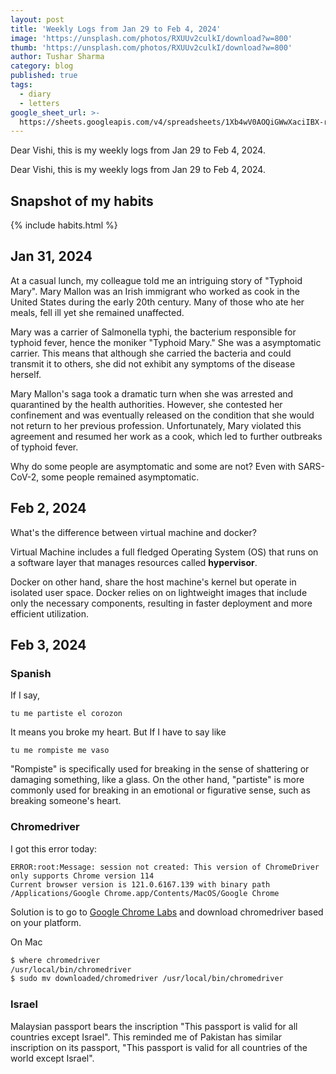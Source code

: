 ```yaml
---
layout: post
title: 'Weekly Logs from Jan 29 to Feb 4, 2024'
image: 'https://unsplash.com/photos/RXUUv2culkI/download?w=800'
thumb: 'https://unsplash.com/photos/RXUUv2culkI/download?w=800'
author: Tushar Sharma
category: blog
published: true
tags:
  - diary
  - letters
google_sheet_url: >-
  https://sheets.googleapis.com/v4/spreadsheets/1Xb4wV0AOQiGWwXaciIBX-rkFebzg8DlAcRcClshyAnA/values/Habits!A51:T63?alt=json&key=AIzaSyCgYRKf_apK3TUSYGO9WhQ5dN-ukY4H0gw
---
```


Dear Vishi, this is my weekly logs from Jan 29 to Feb 4, 2024.<!-- truncate_here -->

Dear Vishi, this is my weekly logs from Jan 29 to Feb 4, 2024.

## Snapshot of my habits

{% include habits.html %}

## Jan 31, 2024

At a casual lunch, my colleague told me an intriguing story of "Typhoid Mary". Mary Mallon was an Irish immigrant who worked as cook in the United States during the early 20th century. Many of those who ate her meals, fell ill yet she remained unaffected.

Mary was a carrier of Salmonella typhi, the bacterium responsible for typhoid fever, hence the moniker "Typhoid Mary." She was a asymptomatic carrier. This means that although she carried the bacteria and could transmit it to others, she did not exhibit any symptoms of the disease herself.

Mary Mallon's saga took a dramatic turn when she was arrested and quarantined by the health authorities. However, she contested her confinement and was eventually released on the condition that she would not return to her previous profession. Unfortunately, Mary violated this agreement and resumed her work as a cook, which led to further outbreaks of typhoid fever.

Why do some people are asymptomatic and some are not? Even with SARS-CoV-2, some people remained asymptomatic.

## Feb 2, 2024

What's the difference between virtual machine and docker?

Virtual Machine includes a full fledged Operating System (OS) that runs on a software layer that manages resources called **hypervisor**.

Docker on other hand, share the host machine's kernel but operate in isolated user space. Docker relies on on lightweight images that include only the necessary components, resulting in faster deployment and more efficient utilization.

## Feb 3, 2024

### Spanish

If I say,

	tu me partiste el corozon
    
It means you broke my heart. But If I have to say like

	tu me rompiste me vaso
    
"Rompiste" is specifically used for breaking in the sense of shattering or damaging something, like a glass. On the other hand, "partiste" is more commonly used for breaking in an emotional or figurative sense, such as breaking someone's heart.


### Chromedriver

I got this error today:

```
ERROR:root:Message: session not created: This version of ChromeDriver only supports Chrome version 114
Current browser version is 121.0.6167.139 with binary path /Applications/Google Chrome.app/Contents/MacOS/Google Chrome
```

Solution is to go to [Google Chrome Labs](https://googlechromelabs.github.io/chrome-for-testing/) and download chromedriver based on your platform. 

On Mac

```bash
$ where chromedriver
/usr/local/bin/chromedriver
$ sudo mv downloaded/chromedriver /usr/local/bin/chromedriver
```

### Israel 

Malaysian passport bears the inscription "This passport is valid for all countries except Israel". This reminded me of Pakistan has similar inscription on its passport, "This passport is valid for all countries of the world except Israel".